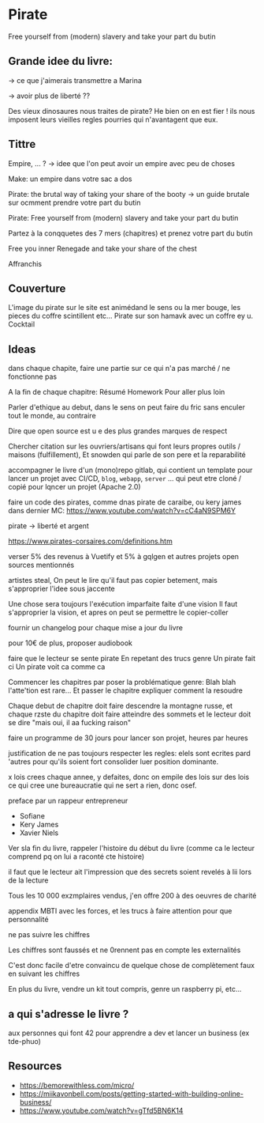 # Pirate

Free yourself from (modern) slavery and take your part du butin

## Grande idee du livre:

-> ce que j'aimerais transmettre a Marina

-> avoir plus de liberté
??

Des vieux dinosaures nous traites de pirate? He bien on en est fier !
ils nous imposent leurs vieilles regles pourries qui n'avantagent que eux.


## Tittre

Empire, ... ? -> idee que l'on peut avoir un empire avec peu de choses

Make: un empire dans votre sac a dos

Pirate: the brutal way of taking your share of the booty -> un guide brutale sur ocmment prendre votre part du butin

Pirate: Free yourself from (modern) slavery and take your part du butin

Partez à la conqquetes des 7 mers (chapitres) et prenez votre part du butin

Free you inner Renegade and take your share of the chest


Affranchis


## Couverture

L'image du pirate sur le site est animédand le sens ou la mer bouge, les pieces du coffre scintillent etc...
Pirate sur son hamavk avec un coffre ey u. Cocktail



## Ideas

dans chaque chapite, faire une partie sur ce qui n'a pas marché / ne fonctionne pas

A la fin de chaque chapitre:
Résumé
Homework
Pour aller plus loin

Parler d'ethique au debut, dans le sens on peut faire du fric sans enculer tout le monde, au contraire


Dire que open source est u e des plus grandes marques de respect

Chercher citation sur les ouvriers/artisans qui font leurs propres outils / maisons (fulfillement), Et snowden qui parle de son pere et la reparabilité

accompagner le livre d'un (mono)repo gitlab, qui contient un template pour lancer un projet avec CI/CD, `blog`, `webapp`, `server` ...  qui peut etre cloné / copié pour lqncer un projet (Apache 2.0)


faire un code des pirates, comme dnas pirate de caraibe, ou kery james dans dernier MC: https://www.youtube.com/watch?v=cC4aN9SPM6Y

pirate -> liberté et argent

https://www.pirates-corsaires.com/definitions.htm


verser 5% des revenus à Vuetify et 5% à gqlgen et autres projets open sources mentionnés


artistes steal,
On peut le lire qu'il faut pas copier betement, mais s'approprier l'idee sous jaccente

Une chose sera toujours l'exécution imparfaite faite d'une vision
Il faut s'approprier la vision, et apres on peut se permettre le copier-coller

fournir un changelog pour chaque mise a jour du livre

pour 10€ de plus, proposer audiobook


faire que le lecteur se sente pirate
En repetant des trucs genre
Un pirate fait ci
Un pirate voit ca comme ca


Commencer les chapitres par poser la problématique genre:
Blah blah l'atte'tion est rare...
Et passer le chapitre expliquer comment la resoudre


Chaque debut de chapitre doit faire descendre la montagne russe, et chaque rzste du chapitre doit faire atteindre des sommets et le lecteur doit se dire "mais oui, il aa fucking raison"


faire un programme de 30 jours pour lancer son projet, heures par heures


justification de ne pas toujours respecter les regles:
elels sont ecrites pard 'autres pour qu'ils soient fort consolider luer position dominante.

x lois crees chaque annee, y defaites, donc on empile des lois sur des lois
ce qui cree une bureaucratie qui ne sert a rien, donc osef.


preface par un rappeur entrepreneur
* Sofiane
* Kery James
* Xavier Niels

Ver sla fin du livre, rappeler l'histoire du début du livre (comme ca le lecteur comprend pq on lui a raconté cte histoire)

il faut que le lecteur ait l'impression que des secrets soient revelés à lii lors de la lecture

Tous les 10 000 exzmplaires vendus, j'en offre 200 à des oeuvres de charité


appendix MBTI avec les forces, et les trucs à faire attention pour que personnalité

ne pas suivre les chiffres

Les chiffres sont faussés et ne 0rennent pas en compte les externalités

C'est donc facile d'etre convaincu de quelque chose de complètement faux en suivant les chiffres

En plus du livre, vendre un kit tout compris, genre un raspberry pi, etc...


## a qui s'adresse le livre ?

aux personnes qui font 42 pour apprendre a dev et lancer un business (ex tde-phuo)


## Resources

* https://bemorewithless.com/micro/
* https://miikavonbell.com/posts/getting-started-with-building-online-business/
* https://www.youtube.com/watch?v=gTfd5BN6K14
